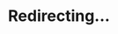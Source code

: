 ---
title: Redirecting...
layout: redirect
sitemap: false
permalink: /Isle_of_Man
redirect_to: /IMN/
---